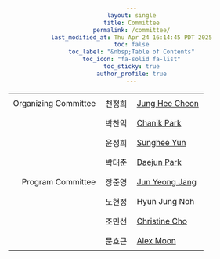 ```yaml
---
layout: single
title: Committee
permalink: /committee/
last_modified_at: Thu Apr 24 16:14:45 PDT 2025
toc: false
toc_label: "&nbsp;Table of Contents"
toc_icon: "fa-solid fa-list"
toc_sticky: true
author_profile: true
---
```


<head>
<style>
	body {
		text-align: center;
	}

	.borderless-table {
		border-collapse: separate;
		border-spacing: 0;
		display: grid;
		justify-content: center;
	}

	.borderless-table td, .borderless-table th {
		padding: 8px 10px;
		border: none;
	}

	/* Optional: Add a subtle visual separator without borders */
	/*
	.borderless-table tr:not(:last-child) td {
		border-bottom: 1px solid #f0f0f0;
	}
	*/

	.role {
		text-align: right;
	}

	.kor-name {
		text-align: center;
	}

	.eng-name {
		text-align: left;
	}
</style>
</head>

<table class="borderless-table">
<tr>
<td class="role">
	Organizing Committee
</td>
<td class="kor-name">
	천정희
</td>
<td>
	<a href="https://en.wikipedia.org/wiki/Jung_Hee_Cheon">Jung Hee Cheon</a>
</td>
</tr>
<tr>
<td>
</td>
<td class="kor-name">
	박찬익
</td>
<td class="eng-name">
	<a href="https://www.linkedin.com/in/chanik-park-14878b32">Chanik Park</a>
</td>
</tr>
<tr>
<td>
</td>
<td>
	윤성희
</td>
<td class="eng-name">
	<a href="https://sungheeyun.github.io/">Sunghee Yun</a>
</td>
</tr>
<tr>
<td class="kor-name">
</td>
<td>
	박대준
</td>
<td class="eng-name">
	<a href="https://www.linkedin.com/in/daejunpark/">Daejun Park</a>
</td>
</tr>
<tr>
<td class="role">
	Program Committee
</td>
<td>
	장준영
</td>
<td class="eng-name">
	<a href="https://www.linkedin.com/in/junyeongjang/">Jun Yeong Jang</a>
</td>
</tr>
<tr>
<td class="kor-name">
</td>
<td>
	노현정
</td>
<td class="eng-name">
	Hyun Jung Noh
</td>
</tr>
<tr>
<td>
</td>
<td class="kor-name">
	조민선
</td>
<td class="eng-name">
	<a href="https://www.linkedin.com/in/christine-c-5b8b4b168/">Christine Cho</a>
</td>
</tr>
<tr>
<td>
</td>
<td class="kor-name">
	문호근
</td>
<td class="eng-name">
	<a href="https://www.linkedin.com/in/alex-moon/">Alex Moon</a>
</td>
</tr>
</table>
